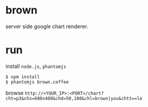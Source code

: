 # brown

server side google chart renderer.


# run

install `node.js`, `phantomjs`

    $ npm install
    $ phantomjs brown.coffee

browse `http://<YOUR_IP>:<PORT>/chart?cht=p3&chs=600x400&chd=50,100&chl=brown|you&chtt==le`

